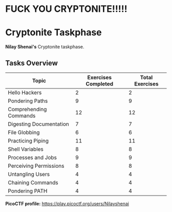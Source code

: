 # FUCK YOU CRYPTONITE!!!!!


# Cryptonite Taskphase

**Nilay Shenai's** Cryptonite taskphase.

## Tasks Overview

| Topic                  | Exercises Completed | Total Exercises |
|------------------------|---------------------|-----------------|
| Hello Hackers           | 2                   | 2               |
| Pondering Paths         | 9                   | 9               |
| Comprehending Commands  | 12                  | 12              |
| Digesting Documentation | 7                   | 7               |
| File Globbing           | 6                   | 6               |
| Practicing Piping       | 11                  | 11              |
| Shell Variables         | 8                   | 8               |
| Processes and Jobs      | 9                   | 9               |
| Perceiving Permissions  | 8                   | 8               |
| Untangling Users        | 4                   | 4               |
| Chaining Commands       | 4                   | 4               |
| Pondering PATH          | 4                   | 4               |

**PicoCTF profile:** https://play.picoctf.org/users/Nilayshenai
